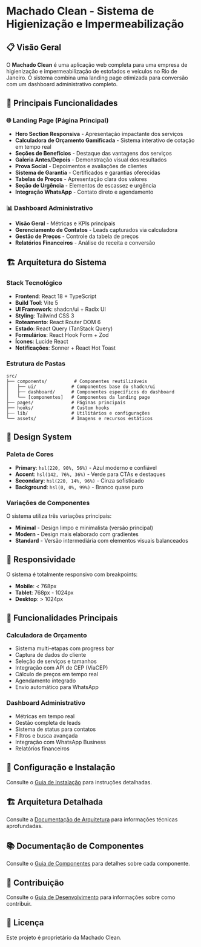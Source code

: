 # Machado Clean - Sistema de Higienização e Impermeabilização

## 📋 Visão Geral

O **Machado Clean** é uma aplicação web completa para uma empresa de higienização e impermeabilização de estofados e veículos no Rio de Janeiro. O sistema combina uma landing page otimizada para conversão com um dashboard administrativo completo.

## 🎯 Principais Funcionalidades

### 🌐 Landing Page (Página Principal)
- **Hero Section Responsiva** - Apresentação impactante dos serviços
- **Calculadora de Orçamento Gamificada** - Sistema interativo de cotação em tempo real
- **Seções de Benefícios** - Destaque das vantagens dos serviços
- **Galeria Antes/Depois** - Demonstração visual dos resultados
- **Prova Social** - Depoimentos e avaliações de clientes
- **Sistema de Garantia** - Certificados e garantias oferecidas
- **Tabelas de Preços** - Apresentação clara dos valores
- **Seção de Urgência** - Elementos de escassez e urgência
- **Integração WhatsApp** - Contato direto e agendamento

### 📊 Dashboard Administrativo
- **Visão Geral** - Métricas e KPIs principais
- **Gerenciamento de Contatos** - Leads capturados via calculadora
- **Gestão de Preços** - Controle da tabela de preços
- **Relatórios Financeiros** - Análise de receita e conversão

## 🏗️ Arquitetura do Sistema

### Stack Tecnológico
- **Frontend**: React 18 + TypeScript
- **Build Tool**: Vite 5
- **UI Framework**: shadcn/ui + Radix UI
- **Styling**: Tailwind CSS 3
- **Roteamento**: React Router DOM 6
- **Estado**: React Query (TanStack Query)
- **Formulários**: React Hook Form + Zod
- **Ícones**: Lucide React
- **Notificações**: Sonner + React Hot Toast

### Estrutura de Pastas
```
src/
├── components/          # Componentes reutilizáveis
│   ├── ui/             # Componentes base do shadcn/ui
│   ├── dashboard/      # Componentes específicos do dashboard
│   └── [componentes]   # Componentes da landing page
├── pages/              # Páginas principais
├── hooks/              # Custom hooks
├── lib/                # Utilitários e configurações
└── assets/             # Imagens e recursos estáticos
```

## 🎨 Design System

### Paleta de Cores
- **Primary**: `hsl(220, 90%, 56%)` - Azul moderno e confiável
- **Accent**: `hsl(142, 76%, 36%)` - Verde para CTAs e destaques
- **Secondary**: `hsl(220, 14%, 96%)` - Cinza sofisticado
- **Background**: `hsl(0, 0%, 99%)` - Branco quase puro

### Variações de Componentes
O sistema utiliza três variações principais:
- **Minimal** - Design limpo e minimalista (versão principal)
- **Modern** - Design mais elaborado com gradientes
- **Standard** - Versão intermediária com elementos visuais balanceados

## 📱 Responsividade

O sistema é totalmente responsivo com breakpoints:
- **Mobile**: < 768px
- **Tablet**: 768px - 1024px
- **Desktop**: > 1024px

## 🚀 Funcionalidades Principais

### Calculadora de Orçamento
- Sistema multi-etapas com progress bar
- Captura de dados do cliente
- Seleção de serviços e tamanhos
- Integração com API de CEP (ViaCEP)
- Cálculo de preços em tempo real
- Agendamento integrado
- Envio automático para WhatsApp

### Dashboard Administrativo
- Métricas em tempo real
- Gestão completa de leads
- Sistema de status para contatos
- Filtros e busca avançada
- Integração com WhatsApp Business
- Relatórios financeiros

## 🔧 Configuração e Instalação

Consulte o [Guia de Instalação](./SETUP.md) para instruções detalhadas.

## 🏗️ Arquitetura Detalhada

Consulte a [Documentação de Arquitetura](./ARCHITECTURE.md) para informações técnicas aprofundadas.

## 📚 Documentação de Componentes

Consulte o [Guia de Componentes](./COMPONENTS.md) para detalhes sobre cada componente.

## 🤝 Contribuição

Consulte o [Guia de Desenvolvimento](./DEVELOPMENT.md) para informações sobre como contribuir.

## 📄 Licença

Este projeto é proprietário da Machado Clean.
